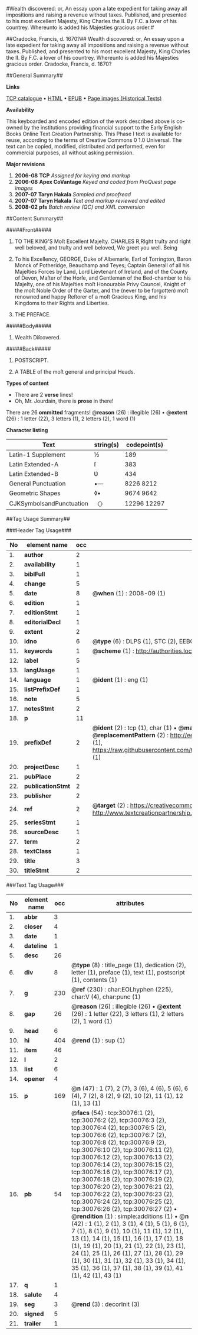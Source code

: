 #Wealth discovered: or, An essay upon a late expedient for taking away all impositions and raising a revenue without taxes. Published, and presented to his most excellent Majesty, King Charles the II. By F.C. a lover of his countrey. Whereunto is added his Majesties gracious order.#

##Cradocke, Francis, d. 1670?##
Wealth discovered: or, An essay upon a late expedient for taking away all impositions and raising a revenue without taxes. Published, and presented to his most excellent Majesty, King Charles the II. By F.C. a lover of his countrey. Whereunto is added his Majesties gracious order.
Cradocke, Francis, d. 1670?

##General Summary##

**Links**

[TCP catalogue](http://www.ota.ox.ac.uk/tcp/)  • 
[HTML](http://tei.it.ox.ac.uk/tcp/Texts-HTML/free/A34/A34867.html)  • 
[EPUB](http://tei.it.ox.ac.uk/tcp/Texts-EPUB/free/A34/A34867.epub) • 
[Page images (Historical Texts)](https://data.historicaltexts.jisc.ac.uk/view?pubId=eebo-99825690e&pageId=eebo-99825690e-30076-1)

**Availability**

This keyboarded and encoded edition of the
	       work described above is co-owned by the institutions
	       providing financial support to the Early English Books
	       Online Text Creation Partnership. This Phase I text is
	       available for reuse, according to the terms of Creative
	       Commons 0 1.0 Universal. The text can be copied,
	       modified, distributed and performed, even for
	       commercial purposes, all without asking permission.

**Major revisions**

1. __2006-08__ __TCP__ *Assigned for keying and markup*
1. __2006-08__ __Apex CoVantage__ *Keyed and coded from ProQuest page images*
1. __2007-07__ __Taryn Hakala__ *Sampled and proofread*
1. __2007-07__ __Taryn Hakala__ *Text and markup reviewed and edited*
1. __2008-02__ __pfs__ *Batch review (QC) and XML conversion*

##Content Summary##

#####Front#####

1. TO THE KING'S Moſt Excellent Majeſty.
CHARLES R,RIght truſty and right well beloved, and truſty and well beloved, We greet you well. Being
1. To his Excellency, GEORGE, Duke of Albemarle, Earl of Torrington, Baron Monck of Potheridge, Beauchamp and Teyes; Captain Generall of all his Majeſties Forces by Land, Lord Lievtenant of Ireland, and of the County of Devon, Maſter of the Horſe, and Gentleman of the Bed-chamber to his Majeſty, one of his Majeſties moſt Honourable Privy Councel, Knight of the moſt Noble Order of the Garter, and the (never to be forgotten) moſt renowned and happy Reſtorer of a moſt Gracious King, and his Kingdoms to their Rights and Liberties.

1. THE PREFACE.

#####Body#####

1. Wealth Diſcovered.

#####Back#####

1. POSTSCRIPT.

1. A TABLE of the moſt general and principal Heads.

**Types of content**

  * There are 2 **verse** lines!
  * Oh, Mr. Jourdain, there is **prose** in there!

There are 26 **ommitted** fragments! 
 @__reason__ (26) : illegible (26)  •  @__extent__ (26) : 1 letter (22), 3 letters (1), 2 letters (2), 1 word (1)

**Character listing**


|Text|string(s)|codepoint(s)|
|---|---|---|
|Latin-1 Supplement|½|189|
|Latin Extended-A|ſ|383|
|Latin Extended-B|Ʋ|434|
|General Punctuation|•—|8226 8212|
|Geometric Shapes|◊▪|9674 9642|
|CJKSymbolsandPunctuation|〈〉|12296 12297|

##Tag Usage Summary##

###Header Tag Usage###

|No|element name|occ|attributes|
|---|---|---|---|
|1.|__author__|2||
|2.|__availability__|1||
|3.|__biblFull__|1||
|4.|__change__|5||
|5.|__date__|8| @__when__ (1) : 2008-09 (1)|
|6.|__edition__|1||
|7.|__editionStmt__|1||
|8.|__editorialDecl__|1||
|9.|__extent__|2||
|10.|__idno__|6| @__type__ (6) : DLPS (1), STC (2), EEBO-CITATION (1), PROQUEST (1), VID (1)|
|11.|__keywords__|1| @__scheme__ (1) : http://authorities.loc.gov/ (1)|
|12.|__label__|5||
|13.|__langUsage__|1||
|14.|__language__|1| @__ident__ (1) : eng (1)|
|15.|__listPrefixDef__|1||
|16.|__note__|5||
|17.|__notesStmt__|2||
|18.|__p__|11||
|19.|__prefixDef__|2| @__ident__ (2) : tcp (1), char (1)  •  @__matchPattern__ (2) : ([0-9\-]+):([0-9IVX]+) (1), (.+) (1)  •  @__replacementPattern__ (2) : http://eebo.chadwyck.com/downloadtiff?vid=$1&page=$2 (1), https://raw.githubusercontent.com/textcreationpartnership/Texts/master/tcpchars.xml#$1 (1)|
|20.|__projectDesc__|1||
|21.|__pubPlace__|2||
|22.|__publicationStmt__|2||
|23.|__publisher__|2||
|24.|__ref__|2| @__target__ (2) : https://creativecommons.org/publicdomain/zero/1.0/ (1), http://www.textcreationpartnership.org/docs/. (1)|
|25.|__seriesStmt__|1||
|26.|__sourceDesc__|1||
|27.|__term__|2||
|28.|__textClass__|1||
|29.|__title__|3||
|30.|__titleStmt__|2||


###Text Tag Usage###

|No|element name|occ|attributes|
|---|---|---|---|
|1.|__abbr__|3||
|2.|__closer__|4||
|3.|__date__|1||
|4.|__dateline__|1||
|5.|__desc__|26||
|6.|__div__|8| @__type__ (8) : title_page (1), dedication (2), letter (1), preface (1), text (1), postscript (1), contents (1)|
|7.|__g__|230| @__ref__ (230) : char:EOLhyphen (225), char:V (4), char:punc (1)|
|8.|__gap__|26| @__reason__ (26) : illegible (26)  •  @__extent__ (26) : 1 letter (22), 3 letters (1), 2 letters (2), 1 word (1)|
|9.|__head__|6||
|10.|__hi__|404| @__rend__ (1) : sup (1)|
|11.|__item__|46||
|12.|__l__|2||
|13.|__list__|6||
|14.|__opener__|4||
|15.|__p__|169| @__n__ (47) : 1 (7), 2 (7), 3 (6), 4 (6), 5 (6), 6 (4), 7 (2), 8 (2), 9 (2), 10 (2), 11 (1), 12 (1), 13 (1)|
|16.|__pb__|54| @__facs__ (54) : tcp:30076:1 (2), tcp:30076:2 (2), tcp:30076:3 (2), tcp:30076:4 (2), tcp:30076:5 (2), tcp:30076:6 (2), tcp:30076:7 (2), tcp:30076:8 (2), tcp:30076:9 (2), tcp:30076:10 (2), tcp:30076:11 (2), tcp:30076:12 (2), tcp:30076:13 (2), tcp:30076:14 (2), tcp:30076:15 (2), tcp:30076:16 (2), tcp:30076:17 (2), tcp:30076:18 (2), tcp:30076:19 (2), tcp:30076:20 (2), tcp:30076:21 (2), tcp:30076:22 (2), tcp:30076:23 (2), tcp:30076:24 (2), tcp:30076:25 (2), tcp:30076:26 (2), tcp:30076:27 (2)  •  @__rendition__ (1) : simple:additions (1)  •  @__n__ (42) : 1 (1), 2 (1), 3 (1), 4 (1), 5 (1), 6 (1), 7 (1), 8 (1), 9 (1), 10 (1), 11 (1), 12 (1), 13 (1), 14 (1), 15 (1), 16 (1), 17 (1), 18 (1), 19 (1), 20 (1), 21 (1), 22 (1), 23 (1), 24 (1), 25 (1), 26 (1), 27 (1), 28 (1), 29 (1), 30 (1), 31 (1), 32 (1), 33 (1), 34 (1), 35 (1), 36 (1), 37 (1), 38 (1), 39 (1), 41 (1), 42 (1), 43 (1)|
|17.|__q__|1||
|18.|__salute__|4||
|19.|__seg__|3| @__rend__ (3) : decorInit (3)|
|20.|__signed__|5||
|21.|__trailer__|1||
